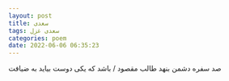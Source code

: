```yaml
---
layout: post
title: سعدی
tags: سعدی غزل
categories: poem
date: 2022-06-06 06:35:23
---
```


صد سفره دشمن بنهد طالب مقصود / باشد که یکی دوست بیاید به ضیافت
